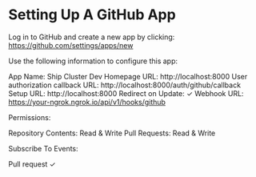 # Setting Up A GitHub App

Log in to GitHub and create a new app by clicking: https://github.com/settings/apps/new

Use the following information to configure this app:

App Name: Ship Cluster Dev
Homepage URL: http://localhost:8000
User authorization callback URL: http://localhost:8000/auth/github/callback
Setup URL: http://localhost:8000
Redirect on Update: ✓
Webhook URL: https://your-ngrok.ngrok.io/api/v1/hooks/github

Permissions:

Repository Contents: Read & Write
Pull Requests: Read & Write

Subscribe To Events:

Pull request ✓

